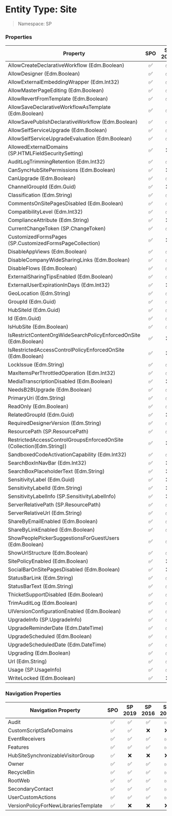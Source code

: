 # Entity Type: Site

> Namespace: SP

### Properties

Property | SPO | SP 2019 | SP 2016 | SP 2013
----------|:---:|:-------:|:-------:|:-------:
AllowCreateDeclarativeWorkflow (Edm.Boolean) | ✅ | ✅ | ✅ | ✅
AllowDesigner (Edm.Boolean) | ✅ | ✅ | ✅ | ✅
AllowExternalEmbeddingWrapper (Edm.Int32) | ✅ | ✅ | ❌ | ❌
AllowMasterPageEditing (Edm.Boolean) | ✅ | ✅ | ✅ | ✅
AllowRevertFromTemplate (Edm.Boolean) | ✅ | ✅ | ✅ | ✅
AllowSaveDeclarativeWorkflowAsTemplate (Edm.Boolean) | ✅ | ✅ | ✅ | ✅
AllowSavePublishDeclarativeWorkflow (Edm.Boolean) | ✅ | ✅ | ✅ | ✅
AllowSelfServiceUpgrade (Edm.Boolean) | ✅ | ✅ | ✅ | ✅
AllowSelfServiceUpgradeEvaluation (Edm.Boolean) | ✅ | ✅ | ✅ | ✅
AllowedExternalDomains (SP.HTMLFieldSecuritySetting) | ✅ | ❌ | ❌ | ❌
AuditLogTrimmingRetention (Edm.Int32) | ✅ | ✅ | ✅ | ✅
CanSyncHubSitePermissions (Edm.Boolean) | ✅ | ❌ | ❌ | ❌
CanUpgrade (Edm.Boolean) | ✅ | ✅ | ✅ | ✅
ChannelGroupId (Edm.Guid) | ✅ | ❌ | ❌ | ❌
Classification (Edm.String) | ✅ | ✅ | ❌ | ❌
CommentsOnSitePagesDisabled (Edm.Boolean) | ✅ | ✅ | ❌ | ❌
CompatibilityLevel (Edm.Int32) | ✅ | ✅ | ✅ | ✅
ComplianceAttribute (Edm.String) | ✅ | ❌ | ❌ | ❌
CurrentChangeToken (SP.ChangeToken) | ✅ | ✅ | ✅ | ❌
CustomizedFormsPages (SP.CustomizedFormsPageCollection) | ✅ | ❌ | ❌ | ❌
DisableAppViews (Edm.Boolean) | ✅ | ✅ | ❌ | ❌
DisableCompanyWideSharingLinks (Edm.Boolean) | ✅ | ✅ | ✅ | ❌
DisableFlows (Edm.Boolean) | ✅ | ✅ | ❌ | ❌
ExternalSharingTipsEnabled (Edm.Boolean) | ✅ | ✅ | ✅ | ❌
ExternalUserExpirationInDays (Edm.Int32) | ✅ | ❌ | ❌ | ❌
GeoLocation (Edm.String) | ✅ | ✅ | ❌ | ❌
GroupId (Edm.Guid) | ✅ | ✅ | ❌ | ❌
HubSiteId (Edm.Guid) | ✅ | ✅ | ❌ | ❌
Id (Edm.Guid) | ✅ | ✅ | ✅ | ✅
IsHubSite (Edm.Boolean) | ✅ | ✅ | ❌ | ❌
IsRestrictContentOrgWideSearchPolicyEnforcedOnSite (Edm.Boolean) | ✅ | ❌ | ❌ | ❌
IsRestrictedAccessControlPolicyEnforcedOnSite (Edm.Boolean) | ✅ | ❌ | ❌ | ❌
LockIssue (Edm.String) | ✅ | ✅ | ✅ | ✅
MaxItemsPerThrottledOperation (Edm.Int32) | ✅ | ✅ | ✅ | ✅
MediaTranscriptionDisabled (Edm.Boolean) | ✅ | ❌ | ❌ | ❌
NeedsB2BUpgrade (Edm.Boolean) | ✅ | ✅ | ✅ | ❌
PrimaryUri (Edm.String) | ✅ | ✅ | ✅ | ✅
ReadOnly (Edm.Boolean) | ✅ | ✅ | ✅ | ✅
RelatedGroupId (Edm.Guid) | ✅ | ❌ | ❌ | ❌
RequiredDesignerVersion (Edm.String) | ✅ | ✅ | ✅ | ✅
ResourcePath (SP.ResourcePath) | ✅ | ✅ | ❌ | ❌
RestrictedAccessControlGroupsEnforcedOnSite (Collection(Edm.String)) | ✅ | ❌ | ❌ | ❌
SandboxedCodeActivationCapability (Edm.Int32) | ✅ | ✅ | ✅ | ❌
SearchBoxInNavBar (Edm.Int32) | ✅ | ❌ | ❌ | ❌
SearchBoxPlaceholderText (Edm.String) | ✅ | ❌ | ❌ | ❌
SensitivityLabel (Edm.Guid) | ✅ | ❌ | ❌ | ❌
SensitivityLabelId (Edm.String) | ✅ | ❌ | ❌ | ❌
SensitivityLabelInfo (SP.SensitivityLabelInfo) | ✅ | ❌ | ❌ | ❌
ServerRelativePath (SP.ResourcePath) | ✅ | ✅ | ❌ | ❌
ServerRelativeUrl (Edm.String) | ✅ | ✅ | ✅ | ✅
ShareByEmailEnabled (Edm.Boolean) | ✅ | ✅ | ✅ | ❌
ShareByLinkEnabled (Edm.Boolean) | ✅ | ✅ | ✅ | ✅
ShowPeoplePickerSuggestionsForGuestUsers (Edm.Boolean) | ✅ | ✅ | ❌ | ❌
ShowUrlStructure (Edm.Boolean) | ✅ | ✅ | ✅ | ✅
SitePolicyEnabled (Edm.Boolean) | ✅ | ❌ | ❌ | ❌
SocialBarOnSitePagesDisabled (Edm.Boolean) | ✅ | ❌ | ❌ | ❌
StatusBarLink (Edm.String) | ✅ | ✅ | ❌ | ❌
StatusBarText (Edm.String) | ✅ | ✅ | ❌ | ❌
ThicketSupportDisabled (Edm.Boolean) | ✅ | ✅ | ❌ | ❌
TrimAuditLog (Edm.Boolean) | ✅ | ✅ | ✅ | ✅
UIVersionConfigurationEnabled (Edm.Boolean) | ✅ | ✅ | ✅ | ✅
UpgradeInfo (SP.UpgradeInfo) | ✅ | ✅ | ✅ | ✅
UpgradeReminderDate (Edm.DateTime) | ✅ | ✅ | ✅ | ✅
UpgradeScheduled (Edm.Boolean) | ✅ | ✅ | ✅ | ❌
UpgradeScheduledDate (Edm.DateTime) | ✅ | ✅ | ✅ | ❌
Upgrading (Edm.Boolean) | ✅ | ✅ | ✅ | ✅
Url (Edm.String) | ✅ | ✅ | ✅ | ✅
Usage (SP.UsageInfo) | ✅ | ✅ | ✅ | ✅
WriteLocked (Edm.Boolean) | ✅ | ❌ | ❌ | ❌

### Navigation Properties

Navigation Property | SPO | SP 2019 | SP 2016 | SP 2013
----------|:---:|:-------:|:-------:|:-------:
Audit | ✅ | ✅ | ✅ | ✅
CustomScriptSafeDomains | ✅ | ✅ | ❌ | ❌
EventReceivers | ✅ | ✅ | ✅ | ✅
Features | ✅ | ✅ | ✅ | ✅
HubSiteSynchronizableVisitorGroup | ✅ | ❌ | ❌ | ❌
Owner | ✅ | ✅ | ✅ | ✅
RecycleBin | ✅ | ✅ | ✅ | ✅
RootWeb | ✅ | ✅ | ✅ | ✅
SecondaryContact | ✅ | ✅ | ✅ | ✅
UserCustomActions | ✅ | ✅ | ✅ | ✅
VersionPolicyForNewLibrariesTemplate | ✅ | ❌ | ❌ | ❌